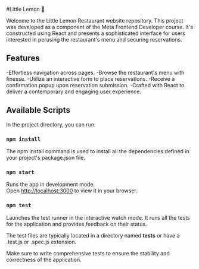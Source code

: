 #Little Lemon :lemon:

Welcome to the Little Lemon Restaurant website repository. This project was developed as a component of the Meta Frontend Developer course. It's constructed using React and presents a sophisticated interface for users interested in perusing the restaurant's menu and securing reservations.

## Features

-Effortless navigation across pages.
-Browse the restaurant's menu with finesse.
-Utilize an interactive form to place reservations.
-Receive a confirmation popup upon reservation submission.
-Crafted with React to deliver a contemporary and engaging user experience.


## Available Scripts

In the project directory, you can run:

### `npm install`
The npm install command is used to install all the dependencies defined in your project's package.json file. 

### `npm start`

Runs the app in development mode.\
Open [http://localhost:3000](http://localhost:3000) to view it in your browser.

### `npm test`
Launches the test runner in the interactive watch mode.
It runs all the tests for the application and provides feedback on their status.

The test files are typically located in a directory named __tests__ or have a .test.js or .spec.js extension.

Make sure to write comprehensive tests to ensure the stability and correctness of the application.
